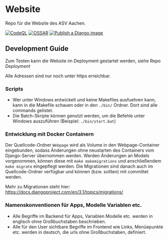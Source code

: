 # Website
Repo für die Website des ASV Aachen. 

[![CodeQL](https://github.com/ASV-Aachen/Website/actions/workflows/codeql-analysis.yml/badge.svg)](https://github.com/ASV-Aachen/Website/actions/workflows/codeql-analysis.yml)
[![OSSAR](https://github.com/ASV-Aachen/Website/actions/workflows/ossar-analysis.yml/badge.svg)](https://github.com/ASV-Aachen/Website/actions/workflows/ossar-analysis.yml)
[![Publish a Django image](https://github.com/ASV-Aachen/Website/actions/workflows/Publish.yml/badge.svg)](https://github.com/ASV-Aachen/Website/actions/workflows/Publish.yml)

## Development Guide
Zum Testen kann die Website im Deployment gestartet werden, siehe Repo _Deployment_

Alle Adressen sind nur noch unter https erreichbar.
### Scripts

* Wer unter Windows entwickelt und keine Makefiles ausfuehren kann, kann in die Makefile schauen oder in den `./bin/` Ordner. Dort sind alle commands gelistet.
* Die Batch-Skripte können genutzt werden, um die Befehle unter Windows auszuführen (Beispiel: `./bin/start.bat`)

### Entwicklung mit Docker Containern
Der Quellcode-Ordner `Webpage` wird als Volume in den Webpage-Container eingebunden, sodass Änderungen ohne neustarten des Containers vom Django-Server übernommen werden. Werden Änderungen an Models vorgenommen, können diese mit `make makemigrations` und anschließendem `make migrate` eingepflegt werden. Die Migrationen sind danach auch im Quellcode-Ordner verfügbar und können (bzw. sollten) mit committet werden.

Mehr zu Migrationen steht hier: https://docs.djangoproject.com/en/3.1/topics/migrations/

### Namenskonventionen für Apps, Modelle Variablen etc. 
* Alle Begriffe im Backend für Apps, Variablen Modelle etc. werden in englisch ohne Großbuchstaben beschrieben.
* Alle für den User sichtbare Begriffe im Frontend wie Links, Menüepunkte etc. werden in deutsch, die urls ohne Großbuchstaben, definiert.

